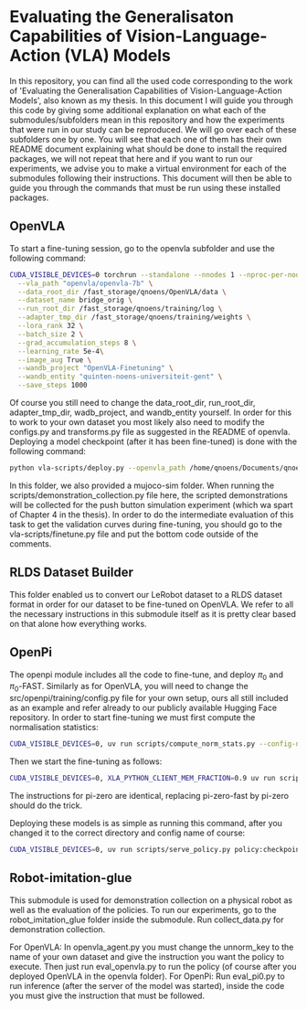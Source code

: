 # Evaluating the Generalisaton Capabilities of Vision-Language-Action (VLA) Models

In this repository, you can find all the used code corresponding to the work of 'Evaluating the Generalisation Capabilities of Vision-Language-Action Models', also known as my thesis. In this document I will guide you through this code by giving some additional explanation on what each of the submodules/subfolders mean in this repository and how the experiments that were run in our study can be reproduced. We will go over each of these subfolders one by one. You will see that each one of them has their own README document explaining what should be done to install the required packages, we will not repeat that here and if you want to run our experiments, we advise you to make a virtual environment for each of the submodules following their instructions. This document will then be able to guide you through the commands that must be run using these installed packages.

## OpenVLA
To start a fine-tuning session, go to the openvla subfolder and use the following command:
```bash
CUDA_VISIBLE_DEVICES=0 torchrun --standalone --nnodes 1 --nproc-per-node 1 vla-scripts/finetune.py \
  --vla_path "openvla/openvla-7b" \
  --data_root_dir /fast_storage/qnoens/OpenVLA/data \
  --dataset_name bridge_orig \
  --run_root_dir /fast_storage/qnoens/training/log \
  --adapter_tmp_dir /fast_storage/qnoens/training/weights \
  --lora_rank 32 \
  --batch_size 2 \
  --grad_accumulation_steps 8 \
  --learning_rate 5e-4\
  --image_aug True \
  --wandb_project "OpenVLA-Finetuning" \
  --wandb_entity "quinten-noens-universiteit-gent" \
  --save_steps 1000
```
Of course you still need to change the data_root_dir, run_root_dir, adapter_tmp_dir, wadb_project, and wandb_entity yourself. In order for this to work to your own dataset you most likely also need to modify the configs.py and transforms.py file as suggested in the README of openvla. 
Deploying a model checkpoint (after it has been fine-tuned) is done with the following command:
```bash
python vla-scripts/deploy.py --openvla_path /home/qnoens/Documents/qnoens/OpenVLA/training/log/Task1B_checkpoint
```

In this folder, we also provided a mujoco-sim folder. When running the scripts/demonstration_collection.py file here, the scripted demonstrations will be collected for the push button simulation experiment (which wa spart of Chapter 4 in the thesis). In order to do the intermediate evaluation of this task to get the validation curves during fine-tuning, you should go to the vla-scripts/finetune.py file and put the bottom code outside of the comments.

## RLDS Dataset Builder
This folder enabled us to convert our LeRobot dataset to a RLDS dataset format in order for our dataset to be fine-tuned on OpenVLA. We refer to all the necessary instructions in this submodule itself as it is pretty clear based on that alone how everything works.

## OpenPi
The openpi module includes all the code to fine-tune, and deploy $\pi_0$ and $\pi_0$-FAST. Similarly as for OpenVLA, you will need to change the src/openpi/training/config.py file for your own setup, ours all still included as an example and refer already to our publicly available Hugging Face repository. 
In order to start fine-tuning we must first compute the normalisation statistics:
```bash
CUDA_VISIBLE_DEVICES=0, uv run scripts/compute_norm_stats.py --config-name pi0_fast_ur3_attach_cb_v2_joints
```
Then we start the fine-tuning as follows:
```bash
CUDA_VISIBLE_DEVICES=0, XLA_PYTHON_CLIENT_MEM_FRACTION=0.9 uv run scripts/train.py pi0_fast_ur3_attach_cb_v2_joints --exp-name=pi-zero-fast --overwrite
```

The instructions for pi-zero are identical, replacing pi-zero-fast by pi-zero should do the trick.

Deploying these models is as simple as running this command, after you changed it to the correct directory and config name of course:
```bash
CUDA_VISIBLE_DEVICES=0, uv run scripts/serve_policy.py policy:checkpoint --policy.config=pi0_ur3_attach_cb_v2_joints --policy.dir=checkpoints/pi0_ur3_attach_cb_v2_joints/pi-zero/9999
```

## Robot-imitation-glue
This submodule is used for demonstration collection on a physical robot as well as the evaluation of the policies. To run our experiments, go to the robot_imitation_glue folder inside the submodule. Run collect_data.py for demonstration collection. 

For OpenVLA: In openvla_agent.py you must change the unnorm_key to the name of your own dataset and give the instruction you want the policy to execute. Then just run eval_openvla.py to run the policy (of course after you deployed OpenVLA in the openvla folder).
For OpenPi: Run eval_pi0.py to run inference (after the server of the model was started), inside the code you must give the instruction that must be followed.
